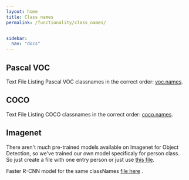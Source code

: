 ```yaml
---
layout: home
title: Class names
permalink: /functionality/class_names/


sidebar:
  nav: "docs"
---
```


## Pascal VOC

Text File Listing Pascal VOC classnames in the correct order: [voc.names](https://github.com/pjreddie/darknet/blob/master/data/voc.names).

## COCO

Text File Listing COCO classnames in the correct order: [coco.names](https://github.com/pjreddie/darknet/blob/master/data/coco.names).

## Imagenet

There aren't much pre-trained models available on Imagenet for Object Detection, so we've trained our own model specificaly for person class.  
So just create a file with one entry person or just use [this file](https://gist.github.com/aaronpolhamus/964a4411c0906315deb9f4a3723aac57).

Faster R-CNN model for the same classNames [file here](http://jderobot.org/store/deeplearning-networks/TensorFlow/faster-rcnn_Imagenet(ILSVRC2014)_person_only.pb) .
